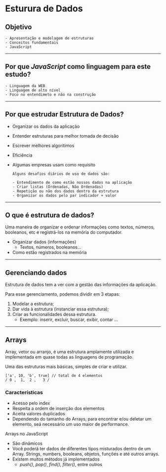 # Esturura de Dados

## Objetivo

    - Apresentação e modelagem de estruturas
    - Conceitos fundamentais
    - JavaScript

---

## Por que *JavaScript* como linguagem para este estudo?

    - Linguagem da WEB
    - Linguagem de alto nível
    - Foco no entendimeto e não na construção

---

## Por que estrudar Estrutura de Dados?

- Organizar os dados da aplicação
- Entender estruturas para melhor tomada de decisão
- Escrever melhores algoritimos
- Eficiência
- Algumas empresas usam como requisito

      Alguns desafios diários de uso de dados são:

      - Entendimento de como estão nossos dados na aplicação
      - Criar listas (Ordenadas, Não Ordenadas)
      - Repetição ou não dos dados dentro da estrutura
      - Organizar os dados pelo par indicador + valor

---

## O que é estrutura de dados?

Uma maneira de organizar e ordenar informações como textos, números, booleanos, etc e registrá-los na memória do computador.

- Organizar dados (informações)
  - Textos, números, booleanos...
- Como estão registrados na memória

---

## Gerenciando dados

Estrutura de dados tem a ver com a gestão das informações da aplicação.

Para esse gerenciamento, podemos dividir em 3 etapas:

  1. Modelar a estrutura;
  2. Dar vida à estrutura (instanciar essa estrutura);
  3. Criar as funcionalidades dessa estrutura.
     - Exemplo: inserir, excluir, buscar, exibir, contar ...

---

## Arrays

Array, vetor ou arranjo, é uma estrutura amplamente utilizada e implementada em quase todas as linguagens de programação.

Uma das estruturas mais básicas, simples de criar e utilizar.

    ['a', 10, 'b', true] // total de 4 elementos
    / 0 ,  1,  2 ,   3 /

### Características

- Acesso pelo index
- Respeita a ordem de inserção dos elementos
- Aceita valores duplicados
- Dependendo do tamanho do Arrays, para encontrar e/ou deletar um elemento, seá necessário um uso maior de performance.

Arrays no JavaScript

- São dinâmicos
- Você poderá ter dados de diferentes tipos misturados dentro de um Array. Strings, numbers, booleans, objetos, funções e até outros arrays.
- Existem muitos métodos já implementados
  - *push()*, *pop()*, *find()*, *filter()*, entre outros
